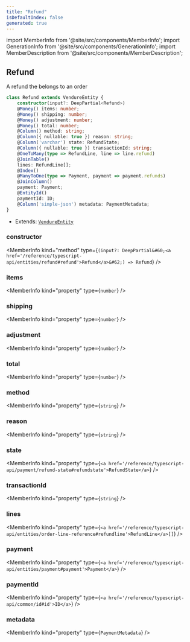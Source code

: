 ```yaml
---
title: "Refund"
isDefaultIndex: false
generated: true
---
```

<!-- This file was generated from the Vendure source. Do not modify. Instead, re-run the "docs:build" script -->
import MemberInfo from '@site/src/components/MemberInfo';
import GenerationInfo from '@site/src/components/GenerationInfo';
import MemberDescription from '@site/src/components/MemberDescription';


## Refund

<GenerationInfo sourceFile="packages/core/src/entity/refund/refund.entity.ts" sourceLine="17" packageName="@bb-vendure/core" />

A refund the belongs to an order

```ts title="Signature"
class Refund extends VendureEntity {
    constructor(input?: DeepPartial<Refund>)
    @Money() items: number;
    @Money() shipping: number;
    @Money() adjustment: number;
    @Money() total: number;
    @Column() method: string;
    @Column({ nullable: true }) reason: string;
    @Column('varchar') state: RefundState;
    @Column({ nullable: true }) transactionId: string;
    @OneToMany(type => RefundLine, line => line.refund)
    @JoinTable()
    lines: RefundLine[];
    @Index()
    @ManyToOne(type => Payment, payment => payment.refunds)
    @JoinColumn()
    payment: Payment;
    @EntityId()
    paymentId: ID;
    @Column('simple-json') metadata: PaymentMetadata;
}
```
* Extends: <code><a href='/reference/typescript-api/entities/vendure-entity#vendureentity'>VendureEntity</a></code>



<div className="members-wrapper">

### constructor

<MemberInfo kind="method" type={`(input?: DeepPartial&#60;<a href='/reference/typescript-api/entities/refund#refund'>Refund</a>&#62;) => Refund`}   />


### items

<MemberInfo kind="property" type={`number`}   />


### shipping

<MemberInfo kind="property" type={`number`}   />


### adjustment

<MemberInfo kind="property" type={`number`}   />


### total

<MemberInfo kind="property" type={`number`}   />


### method

<MemberInfo kind="property" type={`string`}   />


### reason

<MemberInfo kind="property" type={`string`}   />


### state

<MemberInfo kind="property" type={`<a href='/reference/typescript-api/payment/refund-state#refundstate'>RefundState</a>`}   />


### transactionId

<MemberInfo kind="property" type={`string`}   />


### lines

<MemberInfo kind="property" type={`<a href='/reference/typescript-api/entities/order-line-reference#refundline'>RefundLine</a>[]`}   />


### payment

<MemberInfo kind="property" type={`<a href='/reference/typescript-api/entities/payment#payment'>Payment</a>`}   />


### paymentId

<MemberInfo kind="property" type={`<a href='/reference/typescript-api/common/id#id'>ID</a>`}   />


### metadata

<MemberInfo kind="property" type={`PaymentMetadata`}   />




</div>
